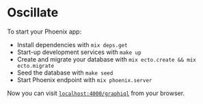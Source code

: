 # Oscillate

To start your Phoenix app:

- Install dependencies with `mix deps.get`
- Start-up development services with `make up`
- Create and migrate your database with `mix ecto.create && mix ecto.migrate`
- Seed the database with `make seed`
- Start Phoenix endpoint with `mix phoenix.server`

Now you can visit [`localhost:4000/graphiql`](http://localhost:4000/graphiql) from your browser.
